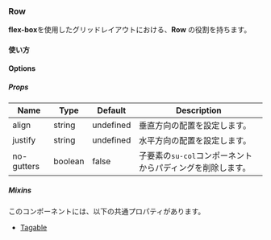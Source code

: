 ### Row

**flex-box**を使用したグリッドレイアウトにおける、**Row** の役割を持ちます。

<su-divider class="mb-8" />

#### 使い方

<sample />

#### Options

##### Props

|Name|Type|Default|Description|
|----|----|-------|-----------|
|align|string|undefined|垂直方向の配置を設定します。|
|justify|string|undefined|水平方向の配置を設定します。|
|no-gutters|boolean|false|子要素の`su-col`コンポーネントからパディングを削除します。|

##### Mixins

このコンポーネントには、以下の共通プロパティがあります。

- [Tagable](/internals/mixins#Tagable)